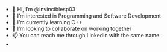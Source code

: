 - 👋 Hi, I’m @invinciblesp03
- 👀 I’m interested in Programming and Software Development
- 🌱 I’m currently learning C++
- 💞️ I’m looking to collaborate on working together
- 📫 You can reach me through LinkedIn with the same name.
- 

<!---
invinciblesp03/invinciblesp03 is a ✨ special ✨ repository because its `README.md` (this file) appears on your GitHub profile.
You can click the Preview link to take a look at your changes.
--->

